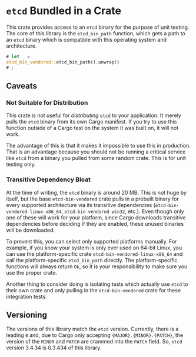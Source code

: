 # `etcd` Bundled in a Crate

This crate provides access to an `etcd` binary for the purpose of unit testing.
The core of this library is the `etcd_bin_path` function, which gets a path to an `etcd` binary which is compatible with
this operating system and architecture.

```rust
# let _ =
etcd_bin_vendored::etcd_bin_path().unwrap()
# ;
```

## Caveats

### Not Suitable for Distribution

This crate is not useful for _distributing_ `etcd` to your application.
It merely pulls the `etcd` binary from its own Cargo manifest.
If you try to use this function outside of a Cargo test on the system it was built on, it will not work.

The advantage of this is that it makes it impossible to use this in production.
That is an advantage because you should not be running a critical service like `etcd` from a binary you pulled from some
random crate.
This is for unit testing only.

### Transitive Dependency Bloat

At the time of writing, the `etcd` binary is around 20 MB.
This is not huge by itself, but the base `etcd-bin-vendored` crate pulls in a prebuilt binary for every supported
architecture via its transitive dependencies (`etcd-bin-vendored-linux-x86_64`, `etcd-bin-vendored-win32`, etc.).
Even though only one of these will work for your platform, since Cargo downloads transitive dependencies before
deciding if they are enabled, these unused binaries will be downloaded.

To prevent this, you can select only supported platforms manually.
For example, if you know your system is only ever used on 64-bit Linux, you can use the platform-specific crate
`etcd-bin-vendored-linux-x86_64` and call the platform-specific `etcd_bin_path` directly.
The platform-specific functions will always return `Ok`, so it is your responsibility to make sure you use the proper
crate.

Another thing to consider doing is isolating tests which actually use `etcd` to their own crate and only pulling in the
`etcd-bin-vendored` crate for these integration tests.

## Versioning

The versions of this library match the `etcd` version.
Currently, there is a leading `0` and, due to Cargo only accepting `{MAJOR}.{MINOR}.{PATCH}`, the version of the `MINOR`
and `PATCH` are crammed into the `PATCH` field.
So, `etcd` version 3.4.34 is 0.3.434 of this library.
